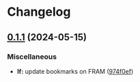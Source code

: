 # Changelog

## [0.1.1](https://github.com/engeir/stowfiles/compare/lf_fram-v0.1.0...lf_fram-v0.1.1) (2024-05-15)


### Miscellaneous

* **lf:** update bookmarks on FRAM ([974f0ef](https://github.com/engeir/stowfiles/commit/974f0efc78d55e505a08ed4f5c36cceeaa3b8262))
